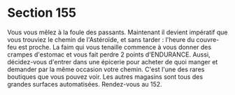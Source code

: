 # Section 155

Vous vous mêlez à la foule des passants. Maintenant il devient 
impératif que vous trouviez le chemin de l'Astéroïde, et sans 
tarder : l'heure du couvre-feu est proche. La faim qui vous 
tenaille commence à vous donner des crampes d'estomac et vous 
fait perdre 2 points d'ENDURANCE. Aussi, décidez-vous 
d'entrer dans une épicerie pour acheter de quoi manger et 
demander par la même occasion votre chemin. C'est l'une des 
rares boutiques que vous pouvez voir. Les autres magasins sont 
tous des grandes surfaces automatisées. Rendez-vous au 152.